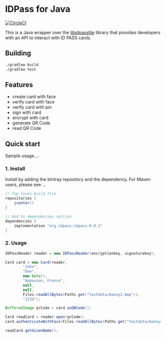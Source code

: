 # IDPass for Java

[![CircleCI](https://circleci.com/gh/newlogic42/lab_idpass-lite-java.svg?style=svg&circle-token=8d3b9b9fe5cd3ffc0884b5fac81bc9e779e9f1a9)](https://circleci.com/gh/newlogic42/lab_idpass-lite-java)

This is a Java wrapper over the [libidpasslite](https://github.com/newlogic42/lab_idpass_lite) library that provides developers with an API to interact with ID PASS cards.

## Building
```bash
./gradlew build
./gradlew test
```

## Features
- create card with face
- verify card with face
- verify card with pin
- sign with card
- encrypt with card
- generate QR Code
- read QR Code

## Quick start
Sample usage....

### 1. Install
Install by adding the bintray repository and the dependency. For Maven users, please see ...

```groovy
// Top level build file
repositories {
    jcenter()
}

// Add to dependencies section
dependencies {
    implementation "org.idpass:idpass:0.0.1"
}
```

### 2. Usage

```java
IDPassReader reader = new IDPassReader(encryptionkey, signaturekey);

Card card = new Card(reader,
        "John",
        "Doe",
        new Date(),
        "Aubusson, France",
        null,
        null,
        Files.readAllBytes(Paths.get("testdata/manny1.bmp")),
        "1234");

BufferedImage qrCode = card.asQRCode();

Card readCard = reader.open(qrCode);
card.authenticateWithFace(Files.readAllBytes(Paths.get("testdata/manny4.jpg")));

readCard.getGivenName();

```
